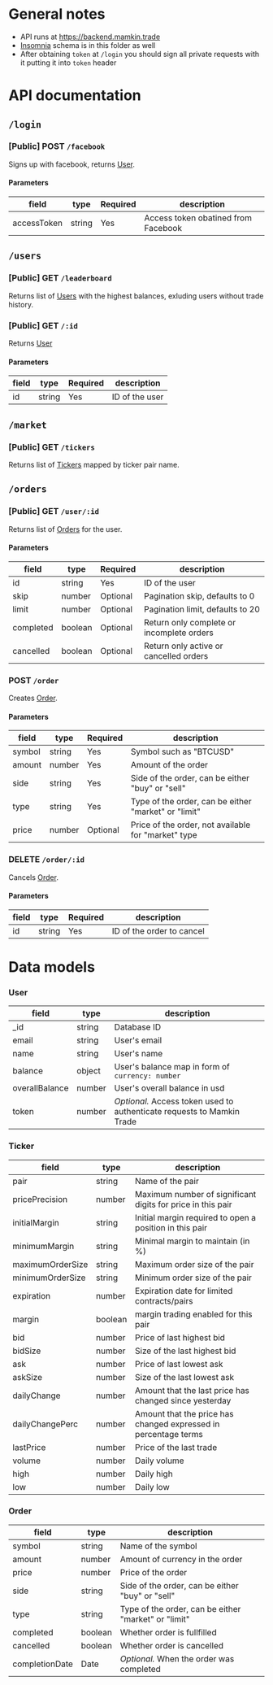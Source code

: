 # General notes

- API runs at https://backend.mamkin.trade
- [Insomnia](https://insomnia.rest/) schema is in this folder as well
- After obtaining `token` at `/login` you should sign all private requests with it putting it into `token` header

# API documentation

## `/login`

### [Public] POST `/facebook`

Signs up with facebook, returns [User](#user).

#### Parameters

| field       | type   | Required | description                         |
| ----------- | ------ | -------- | ----------------------------------- |
| accessToken | string | Yes      | Access token obatined from Facebook |

## `/users`

### [Public] GET `/leaderboard`

Returns list of [Users](#user) with the highest balances, exluding users without trade history.

### [Public] GET `/:id`

Returns [User](#user)

#### Parameters

| field | type   | Required | description    |
| ----- | ------ | -------- | -------------- |
| id    | string | Yes      | ID of the user |

## `/market`

### [Public] GET `/tickers`

Returns list of [Tickers](#ticker) mapped by ticker pair name.

## `/orders`

### [Public] GET `/user/:id`

Returns list of [Orders](#order) for the user.

#### Parameters

| field     | type    | Required | description                               |
| --------- | ------- | -------- | ----------------------------------------- |
| id        | string  | Yes      | ID of the user                            |
| skip      | number  | Optional | Pagination skip, defaults to 0            |
| limit     | number  | Optional | Pagination limit, defaults to 20          |
| completed | boolean | Optional | Return only complete or incomplete orders |
| cancelled | boolean | Optional | Return only active or cancelled orders    |

### POST `/order`

Creates [Order](#order).

#### Parameters

| field  | type   | Required | description                                          |
| ------ | ------ | -------- | ---------------------------------------------------- |
| symbol | string | Yes      | Symbol such as "BTCUSD"                              |
| amount | number | Yes      | Amount of the order                                  |
| side   | string | Yes      | Side of the order, can be either "buy" or "sell"     |
| type   | string | Yes      | Type of the order, can be either "market" or "limit" |
| price  | number | Optional | Price of the order, not available for "market" type  |

### DELETE `/order/:id`

Cancels [Order](#order).

#### Parameters

| field | type   | Required | description               |
| ----- | ------ | -------- | ------------------------- |
| id    | string | Yes      | ID of the order to cancel |

# Data models

### User

| field          | type   | description                                                            |
| -------------- | ------ | ---------------------------------------------------------------------- |
| \_id           | string | Database ID                                                            |
| email          | string | User's email                                                           |
| name           | string | User's name                                                            |
| balance        | object | User's balance map in form of `currency: number`                       |
| overallBalance | number | User's overall balance in usd                                          |
| token          | number | _Optional._ Access token used to authenticate requests to Mamkin Trade |

### Ticker

| field            | type    | description                                                     |
| ---------------- | ------- | --------------------------------------------------------------- |
| pair             | string  | Name of the pair                                                |
| pricePrecision   | number  | Maximum number of significant digits for price in this pair     |
| initialMargin    | string  | Initial margin required to open a position in this pair         |
| minimumMargin    | string  | Minimal margin to maintain (in %)                               |
| maximumOrderSize | string  | Maximum order size of the pair                                  |
| minimumOrderSize | string  | Minimum order size of the pair                                  |
| expiration       | number  | Expiration date for limited contracts/pairs                     |
| margin           | boolean | margin trading enabled for this pair                            |
| bid              | number  | Price of last highest bid                                       |
| bidSize          | number  | Size of the last highest bid                                    |
| ask              | number  | Price of last lowest ask                                        |
| askSize          | number  | Size of the last lowest ask                                     |
| dailyChange      | number  | Amount that the last price has changed since yesterday          |
| dailyChangePerc  | number  | Amount that the price has changed expressed in percentage terms |
| lastPrice        | number  | Price of the last trade                                         |
| volume           | number  | Daily volume                                                    |
| high             | number  | Daily high                                                      |
| low              | number  | Daily low                                                       |

### Order

| field          | type    | description                                          |
| -------------- | ------- | ---------------------------------------------------- |
| symbol         | string  | Name of the symbol                                   |
| amount         | number  | Amount of currency in the order                      |
| price          | number  | Price of the order                                   |
| side           | string  | Side of the order, can be either "buy" or "sell"     |
| type           | string  | Type of the order, can be either "market" or "limit" |
| completed      | boolean | Whether order is fullfilled                          |
| cancelled      | boolean | Whether order is cancelled                           |
| completionDate | Date    | _Optional._ When the order was completed             |
